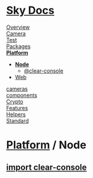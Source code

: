 <!--- This Node was auto-generated using "npx sky readme" --> 

# [Sky Docs](../../README.md)

[Overview](..%2F..%2Fdocs%2FOverview.md)   
[Camera](..%2F..%2F-examples%2Fcameras%2FSkyPerspectiveCamera%2Fdocs%2FCamera.md)   
[Test](..%2F..%2F-examples%2Fcameras%2FSkyPerspectiveCamera%2Ftest%2FTest.md)   
[Packages](..%2F..%2F%40pkgs%2FPackages.md)   
**[Platform](..%2F..%2F%40platform%2FPlatform.md)**   
* **[Node](..%2F..%2F%40platform%2F%40node%2FNode.md)**  
   * [@clear-console](..%2F..%2F%40platform%2F%40node%2F%40clear-console%2F%40clear-console.md)
* [Web](..%2F..%2F%40platform%2F%40web%2FWeb.md)
  
[cameras](..%2F..%2Fcameras%2Fcameras.md)   
[components](..%2F..%2Fcomponents%2Fcomponents.md)   
[Crypto](..%2F..%2Fcrypto%2FCrypto.md)   
[Features](..%2F..%2Ffeatures%2FFeatures.md)   
[Helpers](..%2F..%2Fhelpers%2FHelpers.md)   
[Standard](..%2F..%2Fstandard%2FStandard.md)   

# [Platform](..%2F..%2F%40platform%2FPlatform.md) / Node

## [import clear-console](@clear-console/@clear-console.md)